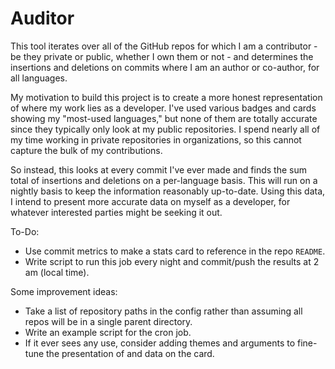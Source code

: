 # Auditor

This tool iterates over all of the GitHub repos for which I am a contributor - be they private or public, whether I own them or not - and determines the insertions and deletions on commits where I am an author or co-author, for all languages.

My motivation to build this project is to create a more honest representation of where my work lies as a developer. I've used various badges and cards showing my "most-used languages," but none of them are totally accurate since they typically only look at my public repositories. I spend nearly all of my time working in private repositories in organizations, so this cannot capture the bulk of my contributions.

So instead, this looks at every commit I've ever made and finds the sum total of insertions and deletions on a per-language basis. This will run on a nightly basis to keep the information reasonably up-to-date. Using this data, I intend to present more accurate data on myself as a developer, for whatever interested parties might be seeking it out.

To-Do:
- Use commit metrics to make a stats card to reference in the repo `README`.
- Write script to run this job every night and commit/push the results at 2 am (local time).

Some improvement ideas:
- Take a list of repository paths in the config rather than assuming all repos will be in a single parent directory.
- Write an example script for the cron job.
- If it ever sees any use, consider adding themes and arguments to fine-tune the presentation of and data on the card.


